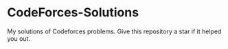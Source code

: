 # CodeForces-Solutions
My solutions of Codeforces problems. Give this repository a star if it helped you out.
